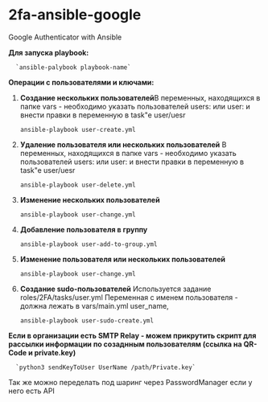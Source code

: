 # 2fa-ansible-google
Google Authenticator with Ansible


<b>Для запуска playbook:</b>

      
      `ansible-palybook playbook-name`


<b>Операции с пользователями и ключами:</b>


1) <b>Создание нескольких пользователей</b>В переменных, находящихся в папке vars - необходимо указать пользователей users:  или user: и внести правки в переменную в task"e user/uesr
  
      
      `ansible-playbook user-create.yml`
      
      
 2) <b>Удаление пользователя или нескольких пользователей</b> В переменных, находящихся в папке vars - необходимо указать пользователей users:  или user: и внести правки в переменную в task"e user/uesr

      
      `ansible-playbook user-delete.yml`
 
 
 3) <b>Изменение нескольких пользователей</b>


      
      `ansible-playbook user-change.yml`
       
       
       
 4) <b>Добавление пользователя в группу</b>

      
      `ansible-playbook user-add-to-group.yml`



 5) <b>Изменение пользователя или нескольких пользователей</b>

      
      `ansible-playbook user-change.yml`


6) <b>Создание sudo-пользователей</b>
Используется задание roles/2FA/tasks/user.yml
Переменная с именем пользователя - должна лежать в vars/main.yml user_name, 
  
      
      `ansible-playbook user-sudo-create.yml`


<b>Если в организации есть SMTP Relay - можем прикрутить скрипт для рассылки информации по созаднным пользователям (ссылка на QR-Code и private.key) </b>

      `python3 sendKeyToUser UserName /path/Private.key`

Так же можно переделать под шаринг через PasswordManager если у него есть API
